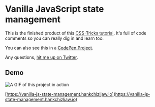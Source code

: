 # Vanilla JavaScript state management

This is the finished product of this [CSS-Tricks tutorial](https://css-tricks.com/build-a-state-management-system-with-vanilla-javascript). It's full of code comments so you can really dig in and learn too. 

You can also see this in a [CodePen Project](https://codepen.io/hankchizljaw/project/editor/1f206d7807f492a111518b5d6692bb78).

Any questions, [hit me up on Twitter](https://twitter.com/hankchizljaw).

## Demo

![A GIF of this project in action](https://user-images.githubusercontent.com/8672583/43128781-c58702e4-8f2a-11e8-9326-cf422a5885bd.gif)

[https://vanilla-js-state-management.hankchizljaw.io](https://vanilla-js-state-management.hankchizljaw.io)
